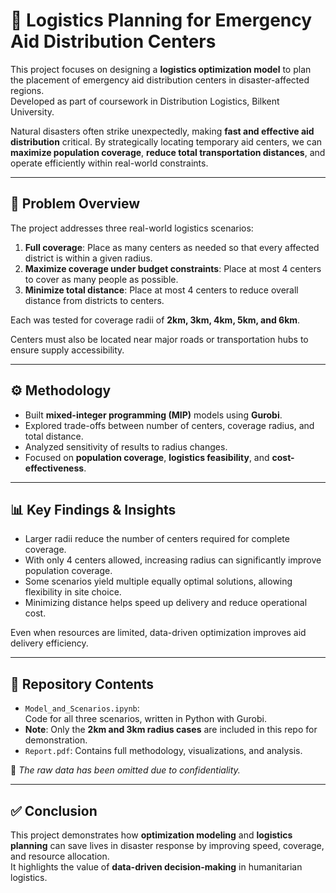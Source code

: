 # 🚨 Logistics Planning for Emergency Aid Distribution Centers

This project focuses on designing a **logistics optimization model** to plan the placement of emergency aid distribution centers in disaster-affected regions.  
Developed as part of coursework in Distribution Logistics, Bilkent University.

Natural disasters often strike unexpectedly, making **fast and effective aid distribution** critical. By strategically locating temporary aid centers, we can **maximize population coverage**, **reduce total transportation distances**, and operate efficiently within real-world constraints.

---

## 🧩 **Problem Overview**
The project addresses three real-world logistics scenarios:
1. **Full coverage**: Place as many centers as needed so that every affected district is within a given radius.
2. **Maximize coverage under budget constraints**: Place at most 4 centers to cover as many people as possible.
3. **Minimize total distance**: Place at most 4 centers to reduce overall distance from districts to centers.

Each was tested for coverage radii of **2km, 3km, 4km, 5km, and 6km**.

Centers must also be located near major roads or transportation hubs to ensure supply accessibility.

---

## ⚙️ **Methodology**
- Built **mixed-integer programming (MIP)** models using **Gurobi**.
- Explored trade-offs between number of centers, coverage radius, and total distance.
- Analyzed sensitivity of results to radius changes.
- Focused on **population coverage**, **logistics feasibility**, and **cost-effectiveness**.

---

## 📊 **Key Findings & Insights**
- Larger radii reduce the number of centers required for complete coverage.
- With only 4 centers allowed, increasing radius can significantly improve population coverage.
- Some scenarios yield multiple equally optimal solutions, allowing flexibility in site choice.
- Minimizing distance helps speed up delivery and reduce operational cost.

Even when resources are limited, data-driven optimization improves aid delivery efficiency.

---

## 📂 **Repository Contents**
- `Model_and_Scenarios.ipynb`:  
  Code for all three scenarios, written in Python with Gurobi.
- **Note**: Only the **2km and 3km radius cases** are included in this repo for demonstration.
- `Report.pdf`:  Contains full methodology, visualizations, and analysis.

📌 *The raw data has been omitted due to confidentiality.*

---

## ✅ **Conclusion**
This project demonstrates how **optimization modeling** and **logistics planning** can save lives in disaster response by improving speed, coverage, and resource allocation.  
It highlights the value of **data-driven decision-making** in humanitarian logistics.


